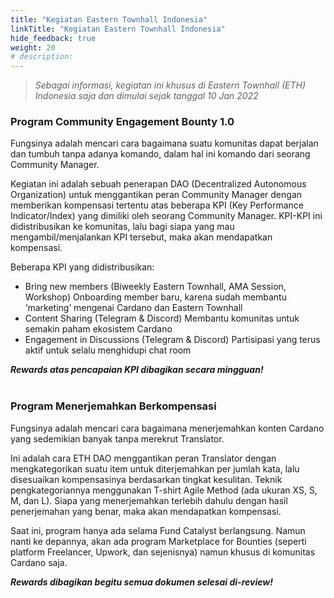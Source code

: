 ```yaml
---
title: "Kegiatan Eastern Townhall Indonesia"
linkTitle: "Kegiatan Eastern Townhall Indonesia"
hide_feedback: true
weight: 20
# description:
---
```

> *Sebagai informasi, kegiatan ini khusus di Eastern Townhall (ETH) Indonesia saja dan dimulai sejak tanggal 10 Jan 2022*

### **Program Community Engagement Bounty 1.0**

Fungsinya adalah mencari cara bagaimana suatu komunitas dapat berjalan dan tumbuh tanpa adanya komando, dalam hal ini komando dari seorang Community Manager.

Kegiatan ini adalah sebuah penerapan DAO (Decentralized Autonomous Organization) untuk menggantikan peran Community Manager dengan memberikan kompensasi tertentu atas beberapa KPI (Key Performance Indicator/Index) yang dimiliki oleh seorang Community Manager. KPI-KPI ini didistribusikan ke komunitas, lalu bagi siapa yang mau mengambil/menjalankan KPI tersebut, maka akan mendapatkan kompensasi.

Beberapa KPI yang didistribusikan:
* Bring new members (Biweekly Eastern Townhall, AMA Session, Workshop)
Onboarding member baru, karena sudah membantu ‘marketing’ mengenai Cardano dan Eastern Townhall
* Content Sharing (Telegram & Discord)
Membantu komunitas untuk semakin paham ekosistem Cardano
* Engagement in Discussions (Telegram & Discord)
Partisipasi yang terus aktif untuk selalu menghidupi chat room

***Rewards atas pencapaian KPI dibagikan secara mingguan!***
<br></br>

### **Program Menerjemahkan Berkompensasi**

Fungsinya adalah mencari cara bagaimana menerjemahkan konten Cardano yang sedemikian banyak tanpa merekrut Translator.

Ini adalah cara ETH DAO menggantikan peran Translator dengan mengkategorikan suatu item untuk diterjemahkan per jumlah kata, lalu disesuaikan kompensasinya berdasarkan tingkat kesulitan. Teknik pengkategoriannya menggunakan T-shirt Agile Method (ada ukuran XS, S, M, dan L). Siapa yang menerjemahkan terlebih dahulu dengan hasil penerjemahan yang benar, maka akan mendapatkan kompensasi.

Saat ini, program hanya ada selama Fund Catalyst berlangsung. Namun nanti ke depannya, akan ada program Marketplace for Bounties (seperti platform Freelancer, Upwork, dan sejenisnya) namun khusus di komunitas Cardano saja.

***Rewards dibagikan begitu semua dokumen selesai di-review!***